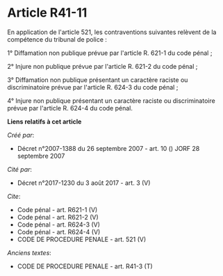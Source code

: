 # Article R41-11

En application de l'article 521, les contraventions suivantes relèvent de la compétence du tribunal de police : 

1° Diffamation non publique prévue par l'article R. 621-1 du code pénal ; 

2° Injure non publique prévue par l'article R. 621-2 du code pénal ; 

3° Diffamation non publique présentant un caractère raciste ou discriminatoire prévue par l'article R. 624-3 du code pénal ; 

4° Injure non publique présentant un caractère raciste ou discriminatoire prévue par l'article R. 624-4 du code pénal.

**Liens relatifs à cet article**

_Créé par_:

  - Décret n°2007-1388 du 26 septembre 2007 - art. 10 () JORF 28 septembre 2007

_Cité par_:

  - Décret n°2017-1230 du 3 août 2017 - art. 3 (V)

_Cite_:

  - Code pénal - art. R621-1 (V)
  - Code pénal - art. R621-2 (V)
  - Code pénal - art. R624-3 (V)
  - Code pénal - art. R624-4 (V)
  - CODE DE PROCEDURE PENALE - art. 521 (V)

_Anciens textes_:

  - CODE DE PROCEDURE PENALE - art. R41-3 (T)
